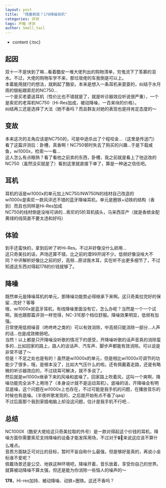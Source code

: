 ```yaml
---
layout: post
title:  "残羹剩饭？178降噪耳机"
categories: 评测
tags: 开箱 评测
author: Small_tail
---
```


* content
{:toc}


## 起因

双十一不是快到了嘛…看着酷安一堆大佬列出的购物清单，穷鬼流下了羡慕的泪水。不过，大佬的购物车学不来，那垃圾佬的车我倒是可以上。   
本着能用就行的想法，就刷起了酷安。本来是想入一条耳机来耍耍的，纠结于水月雨的银船跟索尼的NC750…   
一个是买老婆送耳机（性价比也不错就是了，就是听诊器效应听说很严重），一个是索尼的老耳机NC750（Hi-Res加成，被动降噪，一百来块的价格）。  
纠结再三还是选择了大法（她不香吗？而且群友对她的表现也是持肯定态度的～   
  
  
  
  
  
## 变故

本来这次的主角应该是NC750的，可是中途杀出了个程咬金…（这里是传送门）   
看了这篇评测后：卧槽，真香啊！NC750顿时失去了购买的兴趣…于是下载咸鱼，wi1000x，检索～一看…  
这人怎么有点眼熟？看了看他之前卖的东西，卧槽，我之前就是看上了他这改的NC750（虽然没买就是了）看到这里就直接下单了，算是一种迷之信任吧。  

## 耳机

耳机的话是wi1000x的单元加上NC750/NW750N的线材自己改造的  
wi1000x是索尼一款风评还不错的蓝牙降噪耳机，单元是圈铁+动铁的结构（香到）而且也同样是Hi-Res加成  
NC750的线材倒是没啥可讲的…索尼的5阶耳机插头，马来西亚产（就是香槟金配黄绿的线简直不要太违和好吗）  

## 体验  

到手还蛮快的，拿到后听了听Hi-Res。不过并好像没什么卵用…  
这只奇美拉的话，声场还算不错，比之前的潜99开阔不少。低频好像没啥大不同？中评解析好像比之前的好，高频…原谅我木耳，实在听不出更多细节了，不过知道这东西对得起178的价钱就够了。

## 降噪  

既然单元是降噪耳机的单元，那降噪功能势必得继承下来啊。这只奇美拉完好的保留…完好？等等  
哦，wi1000x是蓝牙耳机，有线降噪里面没有它，怎么办呢？当然是一个一个试啊。我也跟那篇评测一样觉得，NC-31E那个档位舒服。降噪效果明显，低频有加强。  
日常使用低频噪音（咚咚咚之类的）可以有效消除，中高频只能消除一部分…人声的话…也是成效微弱吧。  
当然！以上都是只开降噪没听歌的情况下的感受，开降噪听歌的话声音真的消除蛮多的…比如回家的路上，路人的谈话声、汽车声、脚步声都能有效消除。可以说是非常不错了～  
但是！不足之处也是有的！虽然是wi1000x的单元，但是相比wi1000x可调节的功能少了很多，哦，是根本没了，比如大气压什么的啦。还有佩戴着走路，还是有略微的听诊器效应的，不过绕耳可解决，就不多说了。  
然后就是wi1000x继承下来的风噪和底噪了。回家路上吹着风，这叫一个爽啊，降噪功能完全派不上用场了（本身设计就不是运动耳机）。底噪的话，开降噪会有明显底噪，这个问题在wi1000x上也存在，不过可能是我手机的问题，在播放音乐的时候也有底噪。（半夜听歌发现的，之后就开始有点不香了qaq）  
不过后面那个我到家插电脑上却没这问题，估计是我手机不行吧…

## 总结  

NC1000X（酷安大佬给这只奇美拉取的外号）是一款对得起这个价钱的耳机，降噪方面你需要索尼支持降噪的设备才能发挥用场，不过对于🔒🐶来说这应该不算什么难点。  
音质方面缺乏可对比的目标，暂时不妄自称什么最强，但是够好是真的，再说小金标谁不爱呢？  
佩戴场景还是公交、地铁这种环境吧，降噪开着，音乐放着，享受你自己的世界。就算被动降噪不算太强，但还是能为你消除一些恼人的噪声的～

**178**，Hi-res加持、被动降噪、动铁+圈铁。这还不香吗？
